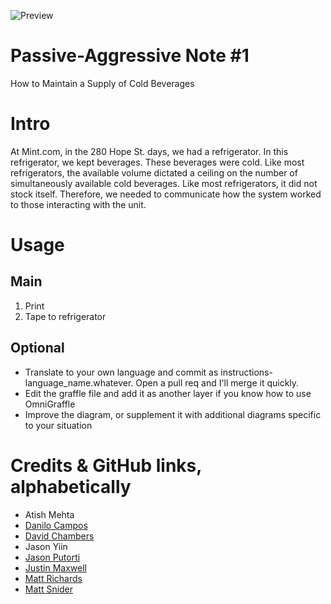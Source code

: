 ![Preview](http://f.cl.ly/items/0o0s202f102S373X3A2p/Image%202013.02.10%205:52:14%20PM.png)

Passive-Aggressive Note #1
==========================

How to Maintain a Supply of Cold Beverages

# Intro

At Mint.com, in the 280 Hope St. days, we had a refrigerator. In this refrigerator, we kept beverages. These beverages were cold. Like most refrigerators, the available volume dictated a ceiling on the number of simultaneously available cold beverages. Like most refrigerators, it did not stock itself. Therefore, we needed to communicate how the system worked to those interacting with the unit.

# Usage

## Main

1. Print
2. Tape to refrigerator

## Optional
- Translate to your own language and commit as instructions-language_name.whatever. Open a pull req and I'll merge it quickly.
- Edit the graffle file and add it as another layer if you know how to use OmniGraffle
- Improve the diagram, or supplement it with additional diagrams specific to your situation

# Credits & GitHub links, alphabetically
- Atish Mehta
- [Danilo Campos](/daniloc)
- [David Chambers](/davidchambers)
- Jason Yiin
- [Jason Putorti](/putorti)
- [Justin Maxwell](/jkmaxwell)
- [Matt Richards](/mattrichards)
- [Matt Snider](/mattsnider)
